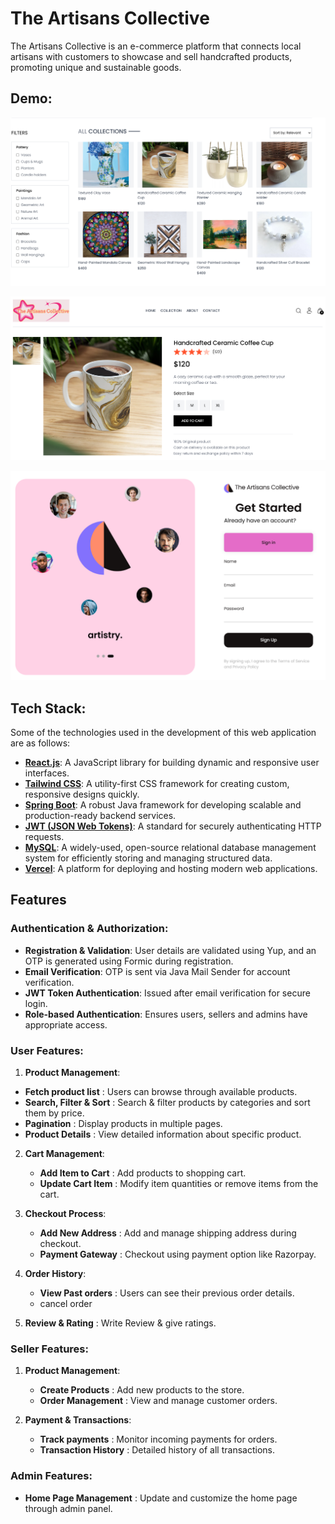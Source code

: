 # The Artisans Collective

The Artisans Collective is an e-commerce platform that connects local artisans with customers to showcase and sell handcrafted products, promoting unique and sustainable goods.

## Demo:

![Product-List](https://github.com/rangari-rani/The-Artisans-Collective/blob/e8dbbb7beb325a0e88b5ee0a23e19abe074288cd/art1.png)

![Product-Description](https://github.com/rangari-rani/The-Artisans-Collective/blob/e8dbbb7beb325a0e88b5ee0a23e19abe074288cd/art2.png)

![Login](https://github.com/rangari-rani/The-Artisans-Collective/blob/e8dbbb7beb325a0e88b5ee0a23e19abe074288cd/art4.png)

## Tech Stack:
Some of the technologies used in the development of this web application are as follows:

- **[React.js](https://reactjs.org/)**: A JavaScript library for building dynamic and responsive user interfaces.
- **[Tailwind CSS](https://tailwindcss.com/)**: A utility-first CSS framework for creating custom, responsive designs quickly.
- **[Spring Boot](https://spring.io/projects/spring-boot)**: A robust Java framework for developing scalable and production-ready backend services.
- **[JWT (JSON Web Tokens)](https://jwt.io/)**: A standard for securely authenticating HTTP requests.
- **[MySQL](https://www.mysql.com/)**: A widely-used, open-source relational database management system for efficiently storing and managing structured data.
- **[Vercel](https://vercel.com/)**: A platform for deploying and hosting modern web applications.

## Features

### Authentication & Authorization:
- **Registration & Validation**: User details are validated using Yup, and an OTP is generated using Formic during registration.
- **Email Verification**: OTP is sent via Java Mail Sender for account verification.
- **JWT Token Authentication**: Issued after email verification for secure login.
- **Role-based Authentication**: Ensures users, sellers and admins have appropriate access.

### User Features:
1. **Product Management**:
  - **Fetch product list** : Users can browse through available products.
  - **Search, Filter & Sort** : Search & filter products by categories and sort them by price.
  - **Pagination** : Display products in multiple pages.
  - **Product Details** : View detailed information about specific product.

2. **Cart Management**:
   - **Add Item to Cart** : Add products to shopping cart. 
   - **Update Cart Item** : Modify item quantities or remove items from the cart.

3. **Checkout Process**:
   - **Add New Address** : Add and manage shipping address during checkout.
   - **Payment Gateway** : Checkout using payment option like Razorpay.

4. **Order History**:
   - **View Past orders** : Users can see their previous order details.
   - cancel order

5. **Review & Rating** : Write Review & give ratings.

### Seller Features:
1. **Product Management**:
   - **Create Products** : Add new products to the store.
   - **Order Management** : View and manage customer orders.

2. **Payment & Transactions**:
   - **Track payments** : Monitor incoming payments for orders. 
   - **Transaction History** : Detailed history of all transactions.

### Admin Features:
- **Home Page Management** : Update and customize the home page through admin panel.






